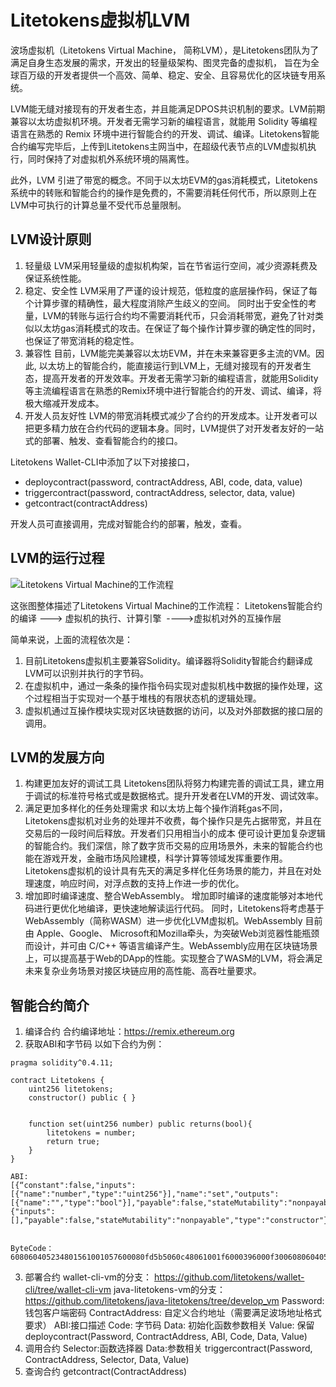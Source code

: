 # Litetokens虚拟机LVM

波场虚拟机（Litetokens Virtual Machine， 简称LVM），是Litetokens团队为了满足自身生态发展的需求，开发出的轻量级架构、图灵完备的虚拟机， 旨在为全球百万级的开发者提供一个高效、简单、稳定、安全、且容易优化的区块链专用系统。

LVM能无缝对接现有的开发者生态，并且能满足DPOS共识机制的要求。LVM前期兼容以太坊虚拟机环境。开发者无需学习新的编程语言，就能用 Solidity 等编程语言在熟悉的 Remix 环境中进行智能合约的开发、调试、编译。Litetokens智能合约编写完毕后，上传到Litetokens主网当中，在超级代表节点的LVM虚拟机执行，同时保持了对虚拟机外系统环境的隔离性。

此外，LVM 引进了带宽的概念。不同于以太坊EVM的gas消耗模式，Litetokens系统中的转账和智能合约的操作是免费的，不需要消耗任何代币，所以原则上在LVM中可执行的计算总量不受代币总量限制。

## LVM设计原则

1. 轻量级
LVM采用轻量级的虚拟机构架，旨在节省运行空间，减少资源耗费及保证系统性能。
2. 稳定、安全性
LVM采用了严谨的设计规范，低粒度的底层操作码，保证了每个计算步骤的精确性，最大程度消除产生歧义的空间。 同时出于安全性的考量，LVM的转账与运行合约均不需要消耗代币，只会消耗带宽，避免了针对类似以太坊gas消耗模式的攻击。在保证了每个操作计算步骤的确定性的同时，也保证了带宽消耗的稳定性。
3. 兼容性
目前，LVM能完美兼容以太坊EVM，并在未来兼容更多主流的VM。因此, 以太坊上的智能合约，能直接运行到LVM上，无缝对接现有的开发者生态，提高开发者的开发效率。开发者无需学习新的编程语言，就能用Solidity 等主流编程语言在熟悉的Remix环境中进行智能合约的开发、调试、编译，将极大缩减开发成本。
4. 开发人员友好性
LVM的带宽消耗模式减少了合约的开发成本。让开发者可以把更多精力放在合约代码的逻辑本身。同时，LVM提供了对开发者友好的一站式的部署、触发、查看智能合约的接口。

Litetokens Wallet-CLI中添加了以下对接接口，
+ deploycontract(password, contractAddress, ABI, code, data, value)
+ triggercontract(password, contractAddress, selector, data, value)
+ getcontract(contractAddress)

开发人员可直接调用，完成对智能合约的部署，触发，查看。

## LVM的运行过程
![Litetokens Virtual Machine的工作流程](https://raw.githubusercontent.com/ybhgenius/Documentation/master/images/Virtual_Machine/虚拟机.png)

这张图整体描述了Litetokens Virtual Machine的工作流程：
Litetokens智能合约的编译 ---> 虚拟机的执行、计算引擎  ---->虚拟机对外的互操作层

简单来说，上面的流程依次是：
1. 目前Litetokens虚拟机主要兼容Solidity。编译器将Solidity智能合约翻译成LVM可以识别并执行的字节码。
2. 在虚拟机中，通过一条条的操作指令码实现对虚拟机栈中数据的操作处理，这个过程相当于实现对一个基于堆栈的有限状态机的逻辑处理。
3. 虚拟机通过互操作模块实现对区块链数据的访问，以及对外部数据的接口层的调用。
 
## LVM的发展方向

1. 构建更加友好的调试工具
Litetokens团队将努力构建完善的调试工具，建立用于调试的标准符号格式或是数据格式。提升开发者在LVM的开发、调试效率。
2. 满足更加多样化的任务处理需求
和以太坊上每个操作消耗gas不同，Litetokens虚拟机对业务的处理并不收费，每个操作只是先占据带宽，并且在交易后的一段时间后释放。开发者们只用相当小的成本 便可设计更加复杂逻辑的智能合约。我们深信，除了数字货币交易的应用场景外，未来的智能合约也能在游戏开发，金融市场风险建模，科学计算等领域发挥重要作用。Litetokens虚拟机的设计具有先天的满足多样化任务场景的能力，并且在对处理速度，响应时间，对浮点数的支持上作进一步的优化。
3. 增加即时编译速度、整合WebAssembly。
增加即时编译的速度能够对本地代码进行更优化地编译，更快速地解读运行代码。
同时，Litetokens将考虑基于WebAssembly（简称WASM）进一步优化LVM虚拟机。WebAssembly 目前由 Apple、Google、 Microsoft和Mozilla牵头，为突破Web浏览器性能瓶颈而设计，并可由 C/C++ 等语言编译产生。WebAssembly应用在区块链场景上，可以提高基于Web的DApp的性能。实现整合了WASM的LVM，将会满足未来复杂业务场景对接区块链应用的高性能、高吞吐量要求。

## 智能合约简介

1. 编译合约
合约编译地址：https://remix.ethereum.org
2. 获取ABI和字节码
以如下合约为例：
```
pragma solidity^0.4.11;

contract Litetokens {
    uint256 litetokens;
    constructor() public { }


    function set(uint256 number) public returns(bool){
        litetokens = number;
        return true;
    }
}

ABI:
[{“constant":false,"inputs":[{"name":"number","type":"uint256"}],"name":"set","outputs":[{"name":"","type":"bool"}],"payable":false,"stateMutability":"nonpayable","type":"function"},{"inputs":[],"payable":false,"stateMutability":"nonpayable","type":"constructor"}]


ByteCode：608060405234801561001057600080fd5b5060c48061001f6000396000f300608060405260043610603f576000357c0100000000000000000000000000000000000000000000000000000000900463ffffffff16806360fe47b1146044575b600080fd5b348015604f57600080fd5b50606c600480360381019080803590602001909291905050506086565b604051808215151515815260200191505060405180910390f35b600081600081905550600190509190505600a165627a7a723058209791df3f67e9af451c35d7ae55bda5e352764f6a38ea23fa850b1c1fe1bc72e90029
```

3. 部署合约
wallet-cli-vm的分支： https://github.com/litetokens/wallet-cli/tree/wallet-cli-vm
java-litetokens-vm的分支：https://github.com/litetokens/java-litetokens/tree/develop_vm
Password: 钱包客户端密码
ContractAddress: 自定义合约地址（需要满足波场地址格式要求）
ABI:接口描述
Code: 字节码
Data: 初始化函数参数相关
Value: 保留
deploycontract(Password, ContractAddress, ABI, Code, Data, Value)
4. 调用合约
Selector:函数选择器
Data:参数相关
triggercontract(Password, ContractAddress, Selector, Data, Value)
5. 查询合约
        getcontract(ContractAddress)



